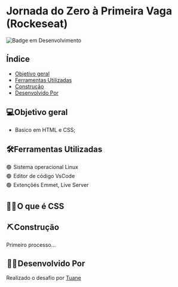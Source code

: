 
# Jornada do Zero à Primeira Vaga (Rockeseat)

![Badge em Desenvolvimento](http://img.shields.io/static/v1?label=STATUS&message=EM%20DESENVOLVIMENTO&color=GREEN&style=for-the-badge)



<h2>Índice</h2>

* [Objetivo geral](#descrição-do-projeto)
* [Ferramentas Utilizadas](#ferramentas-utilizadas)
* [Construção](#cosntrucao)
* [Desenvolvido Por](#desenvolvido-por)


<h2>💻Objetivo geral </h2>

<p>

* Basico em HTML e CSS;

</p>

<h2>🛠️Ferramentas Utilizadas</h2>

<p>

🟢  Sistema operacional Linux <br>
🟢  Editor de código VsCode<br>
🟢  Extençõés Emmet, Live Server
</p>


<h2>👩‍🎓 O que é CSS</h2>

<p>

</p>



<h2> ⛏️ Construção</h2>


<p>
Primeiro processo...
</p>

<h2> 👩‍💻 Desenvolvido Por</h2>


Realizado o desafio por [Tuane](https://www.linkedin.com/in/tuane-mendes/)
